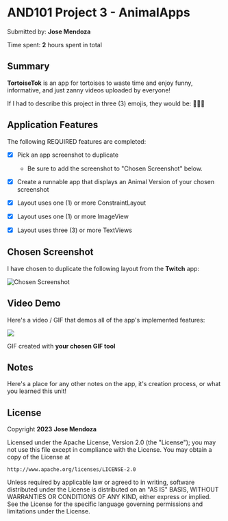 
# AND101 Project 3 - AnimalApps

Submitted by: **Jose Mendoza**

Time spent: **2** hours spent in total

## Summary

**TortoiseTok** is an app for tortoises to waste time and enjoy funny, informative, and just zanny videos uploaded by everyone! 

If I had to describe this project in three (3) emojis, they would be: **🐢😄🤩**

## Application Features


The following REQUIRED features are completed:

- [X] Pick an app screenshot to duplicate
  - Be sure to add the screenshot to "Chosen Screenshot" below.
- [X] Create a runnable app that displays an Animal Version of your chosen screenshot
- [X] Layout uses one (1) or more ConstraintLayout
- [X] Layout uses one (1) or more ImageView
- [X] Layout uses three (3) or more TextViews


## Chosen Screenshot

I have chosen to duplicate the following layout from the **Twitch** app:

<img src='http://example.com/link/to/your/image.png' title='Chosen Screenshot' width='' alt='Chosen Screenshot' />

## Video Demo

Here's a video / GIF that demos all of the app's implemented features:

![](tortoisetok.gif)

GIF created with **your chosen GIF tool**



## Notes

Here's a place for any other notes on the app, it's creation process, or what you learned this unit!

## License

Copyright **2023** **Jose Mendoza**

Licensed under the Apache License, Version 2.0 (the "License");
you may not use this file except in compliance with the License.
You may obtain a copy of the License at

    http://www.apache.org/licenses/LICENSE-2.0

Unless required by applicable law or agreed to in writing, software
distributed under the License is distributed on an "AS IS" BASIS,
WITHOUT WARRANTIES OR CONDITIONS OF ANY KIND, either express or implied.
See the License for the specific language governing permissions and
limitations under the License.
